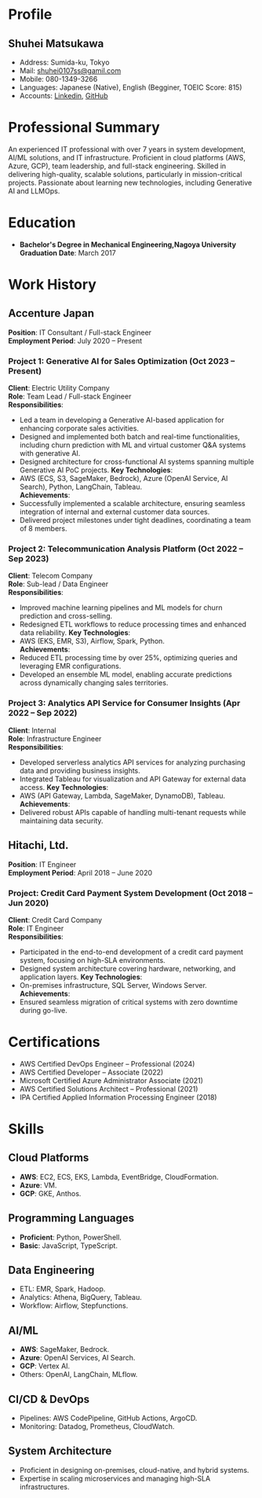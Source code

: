 # Profile
## Shuhei Matsukawa
- Address: Sumida-ku, Tokyo
- Mail: shuhei0107ss@gamil.com
- Mobile: 080-1349-3266
- Languages: Japanese (Native), English (Begginer, TOEIC Score: 815)
- Accounts: [Linkedin](https://www.linkedin.com/in/matsukawa-shuhei-7a43b2193/), [GitHub](https://github.com/shyz222)

# Professional Summary
An experienced IT professional with over 7 years in system development, AI/ML solutions, and IT infrastructure. Proficient in cloud platforms (AWS, Azure, GCP), team leadership, and full-stack engineering. Skilled in delivering high-quality, scalable solutions, particularly in mission-critical projects. Passionate about learning new technologies, including Generative AI and LLMOps.

# Education
- **Bachelor's Degree in Mechanical Engineering,Nagoya University**  
  **Graduation Date**: March 2017  



# Work History
## **Accenture Japan**  
**Position**: IT Consultant / Full-stack Engineer  
**Employment Period**: July 2020 – Present  

### **Project 1: Generative AI for Sales Optimization (Oct 2023 – Present)**  
**Client**: Electric Utility Company  
**Role**: Team Lead / Full-stack Engineer  
**Responsibilities**:
- Led a team in developing a Generative AI-based application for enhancing corporate sales activities.
- Designed and implemented both batch and real-time functionalities, including churn prediction with ML and virtual customer Q&A systems with generative AI.
- Designed architecture for cross-functional AI systems spanning multiple Generative AI PoC projects.
**Key Technologies**:  
- AWS (ECS, S3, SageMaker, Bedrock), Azure (OpenAI Service, AI Search), Python, LangChain, Tableau.  
**Achievements**:
- Successfully implemented a scalable architecture, ensuring seamless integration of internal and external customer data sources.
- Delivered project milestones under tight deadlines, coordinating a team of 8 members.



### **Project 2: Telecommunication Analysis Platform (Oct 2022 – Sep 2023)**  
**Client**: Telecom Company  
**Role**: Sub-lead / Data Engineer  
**Responsibilities**:
- Improved machine learning pipelines and ML models for churn prediction and cross-selling.
- Redesigned ETL workflows to reduce processing times and enhanced data reliability.
**Key Technologies**:  
- AWS (EKS, EMR, S3), Airflow, Spark, Python.  
**Achievements**:
- Reduced ETL processing time by over 25%, optimizing queries and leveraging EMR configurations.
- Developed an ensemble ML model, enabling accurate predictions across dynamically changing sales territories.



### **Project 3: Analytics API Service for Consumer Insights (Apr 2022 – Sep 2022)**  
**Client**: Internal  
**Role**: Infrastructure Engineer  
**Responsibilities**:
- Developed serverless analytics API services for analyzing purchasing data and providing business insights.
- Integrated Tableau for visualization and API Gateway for external data access.
**Key Technologies**:  
- AWS (API Gateway, Lambda, SageMaker, DynamoDB), Tableau.  
**Achievements**:
- Delivered robust APIs capable of handling multi-tenant requests while maintaining data security.



## **Hitachi, Ltd.**  
**Position**: IT Engineer  
**Employment Period**: April 2018 – June 2020  

### **Project: Credit Card Payment System Development (Oct 2018 – Jun 2020)**  
**Client**: Credit Card Company  
**Role**: IT Engineer  
**Responsibilities**:
- Participated in the end-to-end development of a credit card payment system, focusing on high-SLA environments.
- Designed system architecture covering hardware, networking, and application layers.
**Key Technologies**:  
- On-premises infrastructure, SQL Server, Windows Server.  
**Achievements**:
- Ensured seamless migration of critical systems with zero downtime during go-live.



# Certifications
- AWS Certified DevOps Engineer – Professional (2024)
- AWS Certified Developer – Associate (2022)
- Microsoft Certified Azure Administrator Associate (2021)
- AWS Certified Solutions Architect – Professional (2021)
- IPA Certified Applied Information Processing Engineer (2018)



# Skills
## **Cloud Platforms**
- **AWS**: EC2, ECS, EKS, Lambda, EventBridge, CloudFormation.  
- **Azure**: VM.  
- **GCP**: GKE, Anthos.

## **Programming Languages**
- **Proficient**: Python, PowerShell.  
- **Basic**: JavaScript, TypeScript.  

## **Data Engineering**
- ETL: EMR, Spark, Hadoop.  
- Analytics: Athena, BigQuery, Tableau.
- Workflow: Airflow, Stepfunctions.

## **AI/ML**
- **AWS**: SageMaker, Bedrock.  
- **Azure**: OpenAI Services, AI Search.  
- **GCP**: Vertex AI.
- Others: OpenAI, LangChain, MLflow.

## **CI/CD & DevOps**
- Pipelines: AWS CodePipeline, GitHub Actions, ArgoCD.  
- Monitoring: Datadog, Prometheus, CloudWatch.

## **System Architecture**
- Proficient in designing on-premises, cloud-native, and hybrid systems.  
- Expertise in scaling microservices and managing high-SLA infrastructures.
